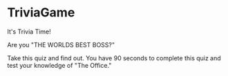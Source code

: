 # TriviaGame

It's Trivia Time!

Are you "THE WORLDS BEST BOSS?"

Take this quiz and find out.
You have 90 seconds to complete this quiz and test your knowledge of "The Office."